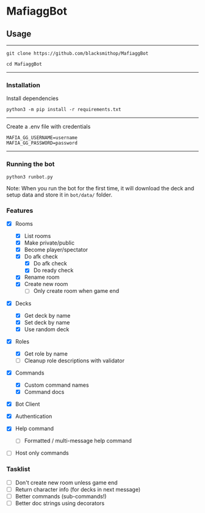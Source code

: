 # MafiaggBot

## Usage

---

```shell
git clone https://github.com/blacksmithop/MafiaggBot

cd MafiaggBot
```
---

### Installation

Install dependencies 

```shell
python3 -m pip install -r requirements.txt
```

---


Create a .env file with credentials

```
MAFIA_GG_USERNAME=username
MAFIA_GG_PASSWORD=password
```

---

### Running the bot

```shell
python3 runbot.py
```

Note: When you run the bot for the first time,
it will download the deck and setup data
and store it in `bot/data/` folder.

### Features

- [x] Rooms
    - [x] List rooms
    - [x] Make private/public
    - [x] Become player/spectator
    - [x] Do afk check
        - [x] Do afk check
        - [x] Do ready check   
    - [x] Rename room
    - [x] Create new room
        - [ ] Only create room when game end
- [x] Decks
    - [x] Get deck by name
    - [x] Set deck by name
    - [x] Use random deck
- [x] Roles
    - [x] Get role by name
    - [ ] Cleanup role descriptions with validator
- [x] Commands
    - [x] Custom command names
    - [x] Command docs
- [x] Bot Client
- [X] Authentication
- [x] Help command
    - [ ] Formatted / multi-message help command
- [ ] Host only commands


### Tasklist

- [ ] Don't create new room unless game end
- [ ] Return character info (for decks in next message)
- [ ] Better commands (sub-commands!)
- [ ] Better doc strings using decorators